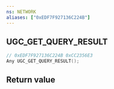 ```yaml
---
ns: NETWORK
aliases: ["0xEDF7F927136C224B"]
---
```

## UGC_GET_QUERY_RESULT

```c
// 0xEDF7F927136C224B 0xCC2356E3
Any UGC_GET_QUERY_RESULT();
```

## Return value
